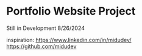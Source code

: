 # Portfolio Website Project

Still in Development 8/26/2024


inspiration: 
https://www.linkedin.com/in/midudev/
https://github.com/midudev
